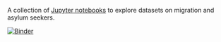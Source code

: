 A collection of [Jupyter notebooks](http://jupyter.org) to explore datasets on migration and asylum seekers.

[![Binder](https://mybinder.org/badge.svg)](https://mybinder.org/v2/gh/crstn/MigrationDataAnalysis/master)